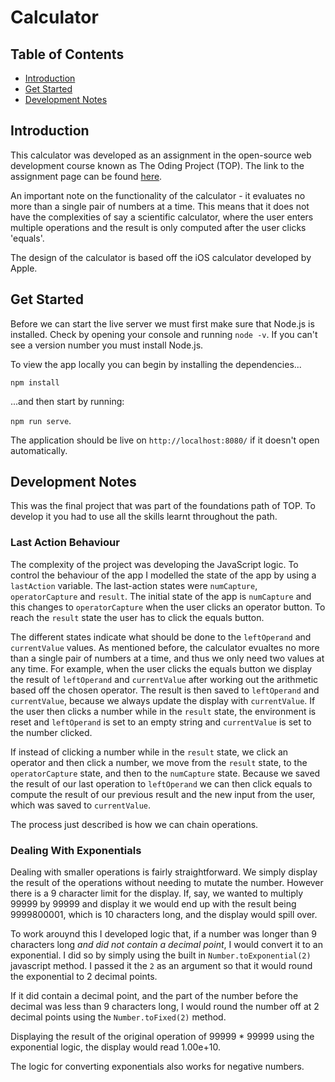 # Calculator

## Table of Contents

- [Introduction](#introduction)
- [Get Started](#get-started)
- [Development Notes](#development-notes)

## Introduction

This calculator was developed as an assignment in the open-source web development course known as The Oding Project (TOP). The link to the assignment page can be found [here](https://www.theodinproject.com/paths/foundations/courses/foundations/lessons/calculator). 

An important note on the functionality of the calculator - it evaluates no more than a single pair of numbers at a time. This means that it does not have the complexities of say a scientific calculator, where the user enters multiple operations and the result is only computed after the user clicks 'equals'. 

The design of the calculator is based off the iOS calculator developed by Apple.

## Get Started

Before we can start the live server we must first make sure that Node.js is installed. Check by opening your console and running `node -v`. If you can't see a version number you must install Node.js. 

To view the app locally you can begin by installing the dependencies...

`npm install`

...and then start by running:

`npm run serve`.

The application should be live on `http://localhost:8080/` if it doesn't open automatically.

## Development Notes

This was the final project that was part of the foundations path of TOP. To develop it you had to use all the skills learnt throughout the path. 

### Last Action Behaviour


The complexity of the project was developing the JavaScript logic. To control the behaviour of the app I modelled the state of the app by using a `lastAction` variable. The last-action states were `numCapture`, `operatorCapture` and `result`. The initial state of the app is `numCapture` and this changes to `operatorCapture` when the user clicks an operator button. To reach the `result` state the user has to click the equals button. 

The different states indicate what should be done to the `leftOperand` and `currentValue` values. As mentioned before, the calculator evualtes no more than a single pair of numbers at a time, and thus we only need two values at any time. For example, when the user clicks the equals button we display the result of `leftOperand` and `currentValue` after working out the arithmetic based off the chosen operator. The result is then saved to `leftOperand` and `currentValue`, because we always update the display with `currentValue`. If the user then clicks a number while in the `result` state, the environment is reset and `leftOperand` is set to an empty string and `currentValue` is set to the number clicked. 

If instead of clicking a number while in the `result` state, we click an operator and then click a number, we move from the `result` state, to the `operatorCapture` state, and then to the `numCapture` state. Because we saved the result of our last operation to `leftOperand` we can then click equals to compute the result of our previous result and the new input from the user, which was saved to `currentValue`. 

The process just described is how we can chain operations.

### Dealing With Exponentials

Dealing with smaller operations is fairly straightforward. We simply display the result of the operations without needing to mutate the number. However there is a 9 character limit for the display. If, say, we wanted to multiply 99999 by 99999 and display it we would end up with the result being 9999800001, which is 10 characters long, and the display would spill over.

To work arouynd this I developed logic that, if a number was longer than 9 characters long *and did not contain a decimal point*, I would convert it to an exponential. I did so by simply using the built in `Number.toExponential(2)` javascript method. I passed it the `2` as an argument so that it would round the exponential to 2 decimal points.

If it did contain a decimal point, and the part of the number before the decimal was less than 9 characters long, I would round the number off at 2 decimal points using the `Number.toFixed(2)` method.

Displaying the result of the original operation of 99999 * 99999 using the exponential logic, the display would read 1.00e+10. 

The logic for converting exponentials also works for negative numbers.

